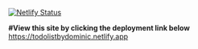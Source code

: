 [![Netlify Status](https://api.netlify.com/api/v1/badges/34813070-d645-4f98-842f-7e2ff01ed223/deploy-status)](https://app.netlify.com/sites/todolistbydominic/deploys)

**#View this site by clicking the deployment link below**<br />
https://todolistbydominic.netlify.app


